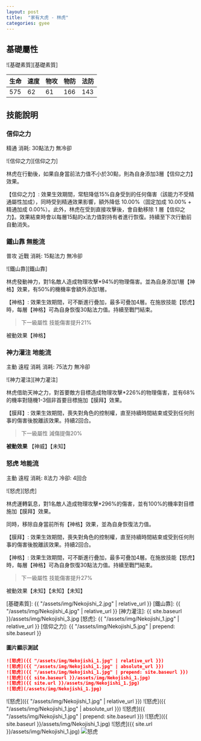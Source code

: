 ```yaml
---
layout: post
title:  "家有大虎 - 林虎"
categories: gyee
---
```


## 基礎屬性

![基礎素質][基礎素質]

生命|速度|物攻|物防|法防
--|--|--|--|--
575|62|61|166|143

## 技能說明

###	信仰之力

精通 消耗: 30點法力 無冷卻

![信仰之力][信仰之力]

林虎在行動後，如果自身當前法力值不小於30點，則為自身添加3層【信仰之力】效果。

【信仰之力】: 效果生效期間，常駐降低15%自身受到的任何傷害（該能力不受精通屬性加成），同時受到精通效果影響，額外降低 10.00%（固定加成 10.00% + 精通加成 0.00%）。此外，林虎在受到直接攻擊後，會自動移除 1 層【信仰之力】。效果結束時會以每層15點的x法力值對持有者進行恢復。持續至下次行動前自動消失。

###	鐵山靠	無能流

普攻 近戰 消耗: 15點法力 無冷卻

![鐵山靠][鐵山靠]

林虎發動神力，對1名敵人造成物理攻擊*94%的物理傷害。並為自身添加1層【神格】效果，有50%的機機率會額外添加1層。

【神格】: 效果生效期間，可不斷進行疊加，最多可疊加4層。在施放技能【怒虎】時，每層【神格】可為自身恢復30點法力值。持續至戰鬥結束。

>	下一級屬性
>	技能傷害提升21%


被動效果【神格】

### 神力灌注	地能流

主動	遠程	消耗	消耗: 75法力 無冷卻

![神力灌注][神力灌注]

林虎借助天神之力，對首要敵方目標造成物理攻擊*226%的物理傷害，並有68%的機率對隨機1-3個非首要目標施加【膜拜】效果。

【膜拜】: 效果生效期間，喪失對角色的控制權，直至持續時間結束或受到任何刑事的傷害後脫離該效果。持續2回合。

>	下一級屬性
>	減傷提傷20%

**被動效果** 【神威】【未知】

### 怒虎	地能流

主動	遠程	消耗: 8法力	冷卻: 4回合

![怒虎][怒虎]

林虎運轉氣息，對1名敵人造成物理攻擊*296%的傷害，並有100%的機率對目標施加【膜拜】效果。

同時，移除自身當前所有【神格】效果，並為自身恢復法力值。

【膜拜】: 效果生效期間，喪失對角色的控制權，直至持續時間結束或受到任何刑事的傷害後脫離該效果。持續2回合。

【神格】: 效果生效期間，可不斷進行疊加，最多可疊加4層。在施放技能【怒虎】時，每層【神格】可為自身恢復30點法力值。持續至戰鬥結束。

>	下一級屬性
>	技能傷害提升27%

被動效果【未知】【未知】【未知】

[基礎素質]: {{ "/assets/img/Nekojishi_2.jpg" | relative_url }}
[鐵山靠]: {{ "/assets/img/Nekojishi_4.jpg" | relative_url }}
[神力灌注]: {{ site.baseurl }}/assets/img/Nekojishi_3.jpg
[怒虎]: {{ "/assets/img/Nekojishi_1.jpg" | relative_url }}
[信仰之力]: {{ "/assets/img/Nekojishi_5.jpg" | prepend: site.baseurl  }}

#### 圖片顯示測試

```markdown
![怒虎]({{ "/assets/img/Nekojishi_1.jpg" | relative_url }})
![怒虎]({{ "/assets/img/Nekojishi_1.jpg" | absolute_url }})
![怒虎]({{ "/assets/img/Nekojishi_1.jpg" | prepend: site.baseurl }})
![怒虎]({{ site.baseurl }}/assets/img/Nekojishi_1.jpg)
![怒虎]({{ site.url }}/assets/img/Nekojishi_1.jpg)
![怒虎](/assets/img/Nekojishi_1.jpg)
```

![怒虎]({{ "/assets/img/Nekojishi_1.jpg" | relative_url }})
![怒虎]({{ "/assets/img/Nekojishi_1.jpg" | absolute_url }})
![怒虎]({{ "/assets/img/Nekojishi_1.jpg" | prepend: site.baseurl }})
![怒虎]({{ site.baseurl }}/assets/img/Nekojishi_1.jpg)
![怒虎]({{ site.url }}/assets/img/Nekojishi_1.jpg)
![怒虎](/assets/img/Nekojishi_1.jpg)
